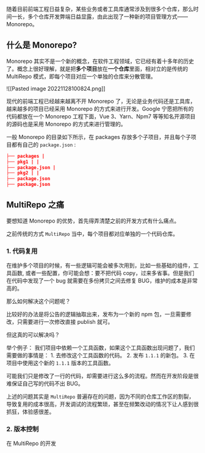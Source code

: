 
随着目前前端工程日益复杂，某些业务或者工具库通常涉及到很多个仓库，那么时间一长，多个仓库开发弊端日益显露，由此出现了一种新的项目管理方式——Monorepo。

## 什么是 Monorepo?

Monorepo 其实不是一个新的概念，在软件工程领域，它已经有着十多年的历史了。概念上很好理解，就是把**多个项目**放在**一个仓库**里面，相对立的是传统的 MultiRepo 模式，即每个项目对应一个单独的仓库来分散管理。

![[Pasted image 20221128100824.png]]

现代的前端工程已经越来越离不开 Monorepo 了，无论是业务代码还是工具库，越来越多的项目已经采用 Monorepo 的方式来进行开发。Google 宁愿把所有的代码都放在一个 Monorepo 工程下面，Vue 3、Yarn、Npm7 等等知名开源项目的源码也是采用 Monorepo 的方式来进行管理的。

一般 Monorepo 的目录如下所示，在 packages 存放多个子项目，并且每个子项目都有自己的 `package.json` :

```json
├── packages |
├── pkg1 | |
├── package.json |
├── pkg2 | |
├── package.json
├── package.json
```

## MultiRepo 之痛

要想知道 Monorepo 的优势，首先得弄清楚之前的开发方式有什么痛点。

之前传统的方式 `MultiRepo` 当中，每个项目都对应单独的一个代码仓库。

### 1. 代码复用

在维护多个项目的时候，有一些逻辑可能会被多次用到，比如一些基础的组件，工具函数, 或者一些配置，你可能会想：要不把代码 copy，过来多省事。但是我们在代码中发现了一个 bug 就需要在多份拷贝之间去修复 BUG，维护的成本是非常高的。

那么如何解决这个问题呢？

比较好的办法是将公告的逻辑抽取出来，发布为一个新的 npm 包，一旦需要修改，只需要进行一次修改直接 publish 就可。

但这真的可以解决吗？

举个例子：
	我们项目中依赖一个工具函数，如果这个工具函数出现问题了，我们需要做的事情是：
		1. 去修改这个工具函数的代码。
		2. 发布 `1.1.1` 的新包。
		3. 在项目中使用这个新的 `1.1.1` 版本的工具函数。

可能我们只是修改了一行的代码，却需要进行这么多的流程。然而在开发阶段是很难保证自己写的代码不出 BUG。

上述的问题其实是 `MultiRepo` 普遍存在的问题，因为不同的仓库工作区的割裂，导致复用的成本很高，开发调试的流程繁琐，甚至在频繁改动的情况下让人感到很抓狂，体验感很差。

### 2. 版本控制

在 MultiRepo 的开发

